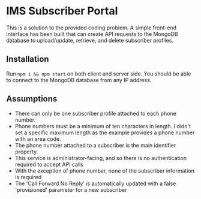 # IMS Subscriber Portal 
This is a solution to the provided coding problem. A simple front-end interface has been built that can create API requests to the MongoDB database to upload/update, retrieve, and delete subscriber profiles.

## Installation 
Run ```npm i && npm start``` on both client and server side. You should be able to connect to the MongoDB database from any IP address.

## Assumptions
- There can only be one subscriber profile attached to each phone number.
- Phone numbers must be a minimum of ten characters in length. I didn't set a specific maximum length as the example provides a phone number with an area code.
- The phone number attached to a subscriber is the main identifier property.
- This service is administrator-facing, and so there is no authentication required to accept API calls
- With the exception of phone number, none of the subscriber information is required
- The 'Call Forward No Reply' is automatically updated with a false 'provisioned' parameter for a new subscriber